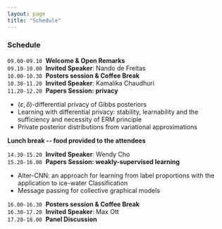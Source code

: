 ```yaml
---
layout: page
title: "Schedule"
---
```


### Schedule
`09.00-09.10`&nbsp;                  **Welcome & Open Remarks** <br>
`09.10-10.00`&nbsp;                    **Invited Speaker**: Nando de Freitas <br>
`10.00-10.30`&nbsp;                    **Posters session & Coffee Break** <br>
`10.30-11.20`&nbsp;                    **Invited Speaker**: Kamalika Chaudhuri <br>
`11.20-12.20`&nbsp;                    **Papers Session: privacy** <br>

 - $(\varepsilon, \delta)$-differential privacy of Gibbs posteriors
 - Learning with differential privacy: stability, learnability and the sufficiency and necessity of ERM principle
 - Private posterior distributions from variational approximations

**Lunch break -- food provided to the attendees**
<br>

`14.30-15.20`&nbsp;                    **Invited Speaker**: Wendy Cho <br>
`15.20-16.00`&nbsp;                    **Papers Session: weakly-supervised learning** <br>

  - Alter-CNN: an approach for learning from label proportions with the application to ice-water Classification
  - Message passing for collective graphical models

`16.00-16.30`&nbsp;                    **Posters session & Coffee Break** <br>
`16.30-17.20`&nbsp;                    **Invited Speaker**: Max Ott <br>
`17.20-18.00`&nbsp;                    **Panel Discussion**
